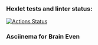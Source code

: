 ### Hexlet tests and linter status:
[![Actions Status](https://github.com/yashnikov/python-project-49/actions/workflows/hexlet-check.yml/badge.svg)](https://github.com/yashnikov/python-project-49/actions)


### Asciinema for Brain Even
<script src="https://asciinema.org/a/ujUnhnJr0CC4Lob78Qdqy0cVX.js" id="asciicast-ujUnhnJr0CC4Lob78Qdqy0cVX" async></script>
